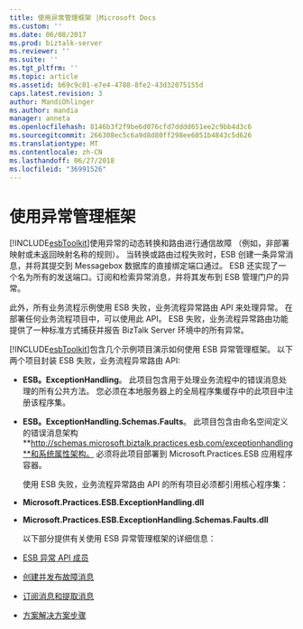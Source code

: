```yaml
---
title: 使用异常管理框架 |Microsoft Docs
ms.custom: ''
ms.date: 06/08/2017
ms.prod: biztalk-server
ms.reviewer: ''
ms.suite: ''
ms.tgt_pltfrm: ''
ms.topic: article
ms.assetid: b69c9c01-e7e4-4788-8fe2-43d32075155d
caps.latest.revision: 3
author: MandiOhlinger
ms.author: mandia
manager: anneta
ms.openlocfilehash: 8146b3f2f9be6d076cfd7dddd651ee2c9bb4d3c6
ms.sourcegitcommit: 266308ec5c6a9d8d80ff298ee6051b4843c5d626
ms.translationtype: MT
ms.contentlocale: zh-CN
ms.lasthandoff: 06/27/2018
ms.locfileid: "36991526"
---
```

# <a name="using-the-exception-management-framework"></a>使用异常管理框架
[!INCLUDE[esbToolkit](../includes/esbtoolkit-md.md)]使用异常的动态转换和路由进行通信故障 （例如，非部署映射或未返回映射名称的规则）。 当转换或路由过程失败时，ESB 创建一条异常消息，并将其提交到 Messagebox 数据库的直接绑定端口通过。 ESB 还实现了一个名为所有的发送端口。订阅和检索异常消息，并将其发布到 ESB 管理门户的异常。  

 此外，所有业务流程示例使用 ESB 失败，业务流程异常路由 API 来处理异常。 在部署任何业务流程项目中，可以使用此 API。 ESB 失败，业务流程异常路由功能提供了一种标准方式捕获并报告 BizTalk Server 环境中的所有异常。  

 [!INCLUDE[esbToolkit](../includes/esbtoolkit-md.md)]包含几个示例项目演示如何使用 ESB 异常管理框架。 以下两个项目封装 ESB 失败，业务流程异常路由 API:  

- **ESB。ExceptionHandling**。 此项目包含用于处理业务流程中的错误消息处理的所有公共方法。 您必须在本地服务器上的全局程序集缓存中的此项目中注册该程序集。  

- **ESB。ExceptionHandling.Schemas.Faults**。 此项目包含由命名空间定义的错误消息架构**http://schemas.microsoft.biztalk.practices.esb.com/exceptionhandling**和系统属性架构。 必须将此项目部署到 Microsoft.Practices.ESB 应用程序容器。  

  使用 ESB 失败，业务流程异常路由 API 的所有项目必须都引用核心程序集：  

- **Microsoft.Practices.ESB.ExceptionHandling.dll**  

- **Microsoft.Practices.ESB.ExceptionHandling.Schemas.Faults.dll**  

  以下部分提供有关使用 ESB 异常管理框架的详细信息：  

- [ESB 异常 API 成员](../esb-toolkit/the-esb-exception-api-members.md)  

- [创建并发布故障消息](../esb-toolkit/creating-and-publishing-fault-messages.md)  

- [订阅消息和提取消息](../esb-toolkit/subscribing-to-and-extracting-messages.md)  

- [方案解决方案步骤](../esb-toolkit/scenario-solution-steps.md)
